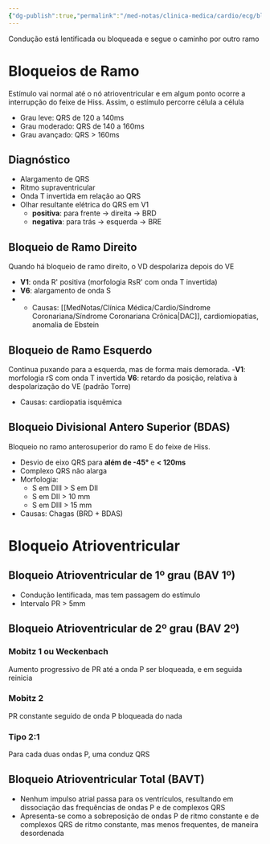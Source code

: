 ```yaml
---
{"dg-publish":true,"permalink":"/med-notas/clinica-medica/cardio/ecg/bloqueios/","tags":["review"]}
---
```


Condução está lentificada ou bloqueada e segue o caminho por outro ramo

# Bloqueios de Ramo
Estímulo vai normal até o nó atrioventricular e em algum ponto ocorre a interrupção do feixe de Hiss. Assim, o estímulo percorre célula a célula
- Grau leve: QRS de 120 a 140ms
- Grau moderado: QRS de 140 a 160ms
- Grau avançado: QRS > 160ms
## Diagnóstico
- Alargamento de QRS
- Ritmo supraventricular
- Onda T invertida em relação ao QRS
- Olhar resultante elétrica do QRS em V1
	- **positiva**: para frente -> direita -> BRD
	- **negativa**: para trás -> esquerda -> BRE

## Bloqueio de Ramo Direito
Quando há bloqueio de ramo direito, o VD despolariza depois do VE
- **V1**:  onda R' positiva (morfologia RsR' com onda T invertida)
- **V6**: alargamento de onda S
- - Causas: [[MedNotas/Clínica Médica/Cardio/Síndrome Coronariana/Síndrome Coronariana Crônica\|DAC]], cardiomiopatias, anomalia de Ebstein

## Bloqueio de Ramo Esquerdo
Continua puxando para a esquerda, mas de forma mais demorada.
-**V1**: morfologia rS com onda T invertida
**V6**: retardo da posição, relativa à despolarização do VE (padrão Torre)
- Causas: cardiopatia isquêmica

## Bloqueio Divisional Antero Superior (BDAS)
Bloqueio no ramo anterosuperior do ramo E do feixe de Hiss.
- Desvio de eixo QRS para **além de -45°** e **< 120ms**
- Complexo QRS não alarga
- Morfologia:
	- S em DIII > S em DII
	- S em DII > 10 mm
	- S em DIII > 15 mm
- Causas: Chagas (BRD + BDAS)

# Bloqueio Atrioventricular
## Bloqueio Atrioventricular de 1º grau (BAV 1º)
- Condução lentificada, mas tem passagem do estímulo
- Intervalo PR > 5mm

## Bloqueio Atrioventricular de 2º grau (BAV 2º)
### Mobitz 1 ou Weckenbach
Aumento progressivo de PR até a onda P ser bloqueada, e em seguida reinicia
### Mobitz 2
PR constante seguido de onda P bloqueada do nada
### Tipo 2:1
Para cada duas ondas P, uma conduz QRS

## Bloqueio Atrioventricular Total (BAVT)
- Nenhum impulso atrial passa para os ventrículos, resultando em dissociação das frequências de ondas P e de complexos QRS
- Apresenta-se como a sobreposição de ondas P de ritmo constante e de complexos QRS de ritmo constante, mas menos frequentes, de maneira desordenada